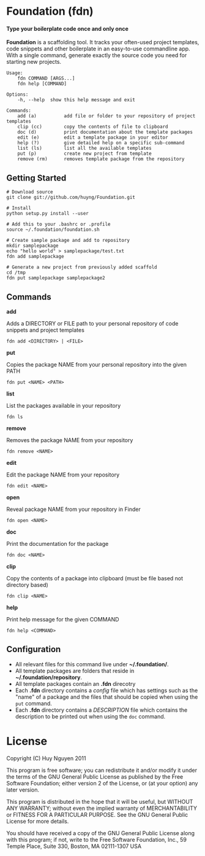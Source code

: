 # Foundation (fdn) #

#### Type your boilerplate code once and only once ####

**Foundation** is a scaffolding tool. It tracks your often-used project templates, code snippets and other 
boilerplate in an easy-to-use commandline app. With a single command, generate exactly the source code
you need for starting new projects.

    Usage:
        fdn COMMAND [ARGS...]
        fdn help [COMMAND]

    Options:
        -h, --help  show this help message and exit

    Commands:
        add (a)          add file or folder to your repository of project templates
        clip (cc)        copy the contents of file to clipboard 
        doc (d)          print documentation about the template packages
        edit (e)         edit a template package in your editor
        help (?)         give detailed help on a specific sub-command
        list (ls)        list all the available templates
        put (p)          create new project from template
        remove (rm)      removes template package from the repository

## Getting Started ##
    
    # Download source
    git clone git://github.com/huyng/Foundation.git
    
    # Install
    python setup.py install --user
    
    # Add this to your .bashrc or .profile
    source ~/.foundation/foundation.sh
    
    # Create sample package and add to repository
    mkdir samplepackage
    echo "hello world" > samplepackage/test.txt
    fdn add samplepackage
    
    # Generate a new project from previously added scaffold
    cd /tmp
    fdn put samplepackage samplepackage2
    



## Commands ##

**add**

Adds a DIRECTORY or FILE path to your personal repository of code snippets and project templates

    fdn add <DIRECTORY> | <FILE>

**put**

Copies the package NAME from your personal repository into the given PATH

    fdn put <NAME> <PATH>
    
**list**

List the packages available in your repository

    fdn ls

**remove**

Removes the package NAME from your repository
    
    fdn remove <NAME>
    
**edit**

Edit the package NAME from your repository
    
    fdn edit <NAME>
    
**open**

Reveal package NAME from your repository in Finder
    
    fdn open <NAME>

**doc**

Print the documentation for the package <NAME>

    fdn doc <NAME>
    
**clip**

Copy the contents of a package into clipboard (must be file based not directory based)

    fdn clip <NAME>

**help**

Print help message for the given COMMAND

    fdn help <COMMAND> 

## Configuration ##

- All relevant files for this command live under **~/.foundation/**. 
- All template packages are folders that reside in **~/.foundation/repository**.
- All template packages contain an **.fdn** direcotry 
- Each **.fdn** directory contains a *config* file which has settings such as the "name" of a package and the files that should be copied when using the `put` command.
- Each **.fdn** directory contains a *DESCRIPTION* file which contains the description to be printed out when using the `doc` command.

# License #

Copyright (C) Huy Nguyen 2011 

This program is free software; you can redistribute it and/or modify it under the terms of the GNU General Public License as published by the Free Software Foundation; either version 2 of the License, or (at your option) any later version.

This program is distributed in the hope that it will be useful, but WITHOUT ANY WARRANTY; without even the implied warranty of MERCHANTABILITY or FITNESS FOR A PARTICULAR PURPOSE. See the GNU General Public License for more details.

You should have received a copy of the GNU General Public License along with this program; if not, write to the Free Software Foundation, Inc., 59 Temple Place, Suite 330, Boston, MA 02111-1307 USA


    

